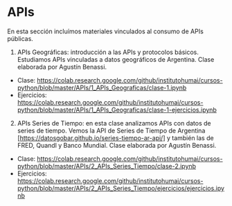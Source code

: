 # APIs

En esta sección incluímos materiales vinculados al consumo de APIs públicas.

1. APIs Geográficas: introducción a las APIs y protocolos básicos. Estudiamos APIs vinculadas a datos geográficos de Argentina.  Clase elaborada por Agustín Benassi. 

- Clase: https://colab.research.google.com/github/institutohumai/cursos-python/blob/master/APIs/1_APIs_Geograficas/clase-1.ipynb
- Ejercicios: https://colab.research.google.com/github/institutohumai/cursos-python/blob/master/APIs/1_APIs_Geograficas/clase-1-ejercicios.ipynb

2. APIs Series de Tiempo: en esta clase analizamos APIs con datos de series de tiempo. Vemos la API de Series de Tiempo de Argentina [https://datosgobar.github.io/series-tiempo-ar-api/] y también las de FRED, Quandl y Banco Mundial. Clase elaborada por Agustín Benassi. 

- Clase: https://colab.research.google.com/github/institutohumai/cursos-python/blob/master/APIs/2_APIs_Series_Tiempo/clase-2.ipynb       
- Ejercicios: https://colab.research.google.com/github/institutohumai/cursos-python/blob/master/APIs/2_APIs_Series_Tiempo/ejercicios/ejercicios.ipynb
